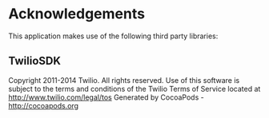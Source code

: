 # Acknowledgements
This application makes use of the following third party libraries:

## TwilioSDK

Copyright 2011-2014 Twilio. All rights reserved. Use of this software is subject to the terms and conditions of the Twilio Terms of Service located at http://www.twilio.com/legal/tos
Generated by CocoaPods - http://cocoapods.org
